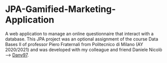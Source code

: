 # JPA-Gamified-Marketing-Application
A web application to manage an online questionnaire that interact with a database. This JPA project was an optional assignment of the course Data Bases II of professor Piero Fraternali from Politecnico di Milano (AY 2020/2021) and was developed with my colleague and friend Daniele Nicolò --> [Dany97](https://github.com/Dany97).
